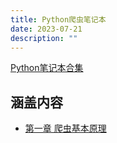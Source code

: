 ```yaml
---
title: Python爬虫笔记本
date: 2023-07-21
description: ""
---
```


[Python笔记本合集](/docs/BackEnd/Python/Python)

## 涵盖内容
+ [第一章 爬虫基本原理](/docs/BackEnd/Python/Spider/Basic.html)

